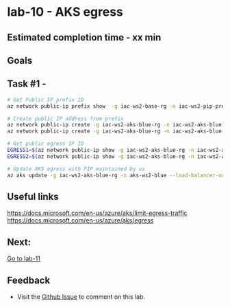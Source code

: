 # lab-10 - AKS egress

## Estimated completion time - xx min


## Goals

## Task #1 - 

```bash
# Get Public IP prefix ID
az network public-ip prefix show  -g iac-ws2-base-rg -n iac-ws2-pip-prefix --query id -o tsv

# Create public IP address from prefix 
az network public-ip create -g iac-ws2-aks-blue-rg -n iac-ws2-aks-blue-egress1-pip --sku Standard --public-ip-prefix <PREFIX-ID> 
az network public-ip create -g iac-ws2-aks-blue-rg -n iac-ws2-aks-blue-egress2-pip --sku Standard --public-ip-prefix <PREFIX-ID> 

# Get public egress IP ID
EGRESS1=$(az network public-ip show -g iac-ws2-aks-blue-rg -n iac-ws2-aks-blue-egress1-pip --query id -o tsv)
EGRESS2=$(az network public-ip show -g iac-ws2-aks-blue-rg -n iac-ws2-aks-blue-egress2-pip --query id -o tsv)

# Update AKS egress with PIP maintained by us
az aks update -g iac-ws2-aks-blue-rg -n aks-ws2-blue --load-balancer-outbound-ips /subscriptions/8878beb2-5e5d-4418-81ae-783674eea324/resourceGroups/iac-ws2-aks-blue-rg/providers/Microsoft.Network/publicIPAddresses/iac-ws2-aks-blue-egress1-pip, /subscriptions/8878beb2-5e5d-4418-81ae-783674eea324/resourceGroups/iac-ws2-aks-blue-rg/providers/Microsoft.Network/publicIPAddresses/iac-ws2-aks-blue-egress2-pip

```

## Useful links
https://docs.microsoft.com/en-us/azure/aks/limit-egress-traffic
https://docs.microsoft.com/en-us/azure/aks/egress


## Next: 

[Go to lab-11](../lab-11/readme.md)

## Feedback

* Visit the [Github Issue](https://github.com/evgenyb/aks-workshops/issues/xx) to comment on this lab. 